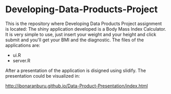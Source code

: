 Developing-Data-Products-Project
================================

This is the repository where Developing Data Products Project assignment is located:
The shiny application developed is a Body Mass Index Calculator.
It is very simple to use, just insert your weight and your height and click submit and you'll get your BMI and the diagnostic.
The files of the applications are:
* ui.R
* server.R

After a presentation of the application is disigned using slidify. The presentation could be visualized in:

http://ibonaranburu.github.io/Data-Product-Presentation/index.html
